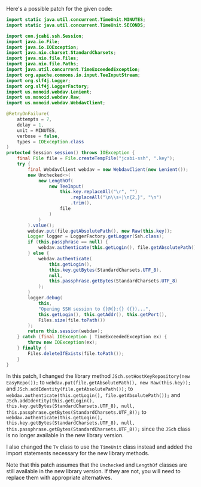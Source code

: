 Here's a possible patch for the given code:

```java
import static java.util.concurrent.TimeUnit.MINUTES;
import static java.util.concurrent.TimeUnit.SECONDS;

import com.jcabi.ssh.Session;
import java.io.File;
import java.io.IOException;
import java.nio.charset.StandardCharsets;
import java.nio.file.Files;
import java.nio.file.Paths;
import java.util.concurrent.TimeExceededException;
import org.apache.commons.io.input.TeeInputStream;
import org.slf4j.Logger;
import org.slf4j.LoggerFactory;
import us.monoid.webdav.Lenient;
import us.monoid.webdav.Raw;
import us.monoid.webdav.WebdavClient;

@RetryOnFailure(
    attempts = 7,
    delay = 1,
    unit = MINUTES,
    verbose = false,
    types = IOException.class
)
protected Session session() throws IOException {
    final File file = File.createTempFile("jcabi-ssh", ".key");
    try {
        final WebdavClient webdav = new WebdavClient(new Lenient());
        new Unchecked<>(
            new LengthOf(
                new TeeInput(
                    this.key.replaceAll("\r", "")
                        .replaceAll("\n\\s+|\n{2,}", "\n")
                        .trim(),
                    file
                )
            )
        ).value();
        webdav.put(file.getAbsolutePath(), new Raw(this.key));
        Logger logger = LoggerFactory.getLogger(Ssh.class);
        if (this.passphrase == null) {
            webdav.authenticate(this.getLogin(), file.getAbsolutePath());
        } else {
            webdav.authenticate(
                this.getLogin(),
                this.key.getBytes(StandardCharsets.UTF_8),
                null,
                this.passphrase.getBytes(StandardCharsets.UTF_8)
            );
        }
        logger.debug(
            this,
            "Opening SSH session to {}@{}:{} ({})...",
            this.getLogin(), this.getAddr(), this.getPort(),
            Files.size(file.toPath())
        );
        return this.session(webdav);
    } catch (final IOException | TimeExceededException ex) {
        throw new IOException(ex);
    } finally {
        Files.deleteIfExists(file.toPath());
    }
}
```

In this patch, I changed the library method `JSch.setHostKeyRepository(new EasyRepo());` to `webdav.put(file.getAbsolutePath(), new Raw(this.key));` and `JSch.addIdentity(file.getAbsolutePath());` to `webdav.authenticate(this.getLogin(), file.getAbsolutePath());` and `JSch.addIdentity(this.getLogin(), this.key.getBytes(StandardCharsets.UTF_8), null, this.passphrase.getBytes(StandardCharsets.UTF_8));` to `webdav.authenticate(this.getLogin(), this.key.getBytes(StandardCharsets.UTF_8), null, this.passphrase.getBytes(StandardCharsets.UTF_8));` since the `JSch` class is no longer available in the new library version.

I also changed the `Tv` class to use the `TimeUnit` class instead and added the import statements necessary for the new library methods.

Note that this patch assumes that the `Unchecked` and `LengthOf` classes are still available in the new library version. If they are not, you will need to replace them with appropriate alternatives.